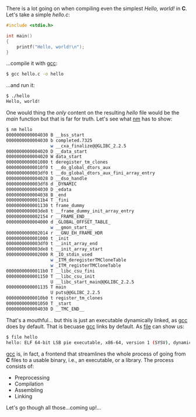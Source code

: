 There is a lot going on when compiling even the simplest _Hello, world!_ in **C**. Let's take a simple _hello.c_:
```c
#include <stdio.h>

int main()
{
    printf("Hello, world!\n");
}
```

...compile it with [gcc](https://linux.die.net/man/1/gcc):
```sh
$ gcc hello.c -o hello
```

...and run it:
```sh
$ ./hello
Hello, world!
```

One would thing the _only_ content on the resulting _hello_ file would be the _main_ function but that is far for truth. Let's see what [nm](https://linux.die.net/man/1/nm) has to show:
```sh
$ nm hello
0000000000004030 B __bss_start
0000000000004030 b completed.7325
                 w __cxa_finalize@@GLIBC_2.2.5
0000000000004020 D __data_start
0000000000004020 W data_start
0000000000001080 t deregister_tm_clones
00000000000010f0 t __do_global_dtors_aux
0000000000003df0 t __do_global_dtors_aux_fini_array_entry
0000000000004028 D __dso_handle
0000000000003df8 d _DYNAMIC
0000000000004030 D _edata
0000000000004038 B _end
00000000000011b4 T _fini
0000000000001130 t frame_dummy
0000000000003de8 t __frame_dummy_init_array_entry
0000000000002154 r __FRAME_END__
0000000000004000 d _GLOBAL_OFFSET_TABLE_
                 w __gmon_start__
0000000000002014 r __GNU_EH_FRAME_HDR
0000000000001000 t _init
0000000000003df0 t __init_array_end
0000000000003de8 t __init_array_start
0000000000002000 R _IO_stdin_used
                 w _ITM_deregisterTMCloneTable
                 w _ITM_registerTMCloneTable
00000000000011b0 T __libc_csu_fini
0000000000001150 T __libc_csu_init
                 U __libc_start_main@@GLIBC_2.2.5
0000000000001135 T main
                 U puts@@GLIBC_2.2.5
00000000000010b0 t register_tm_clones
0000000000001050 T _start
0000000000004030 D __TMC_END__
```

That's a mouthful... but this is just an executable dynamically linked, as [gcc](https://linux.die.net/man/1/gcc) does by default. That is becuase [gcc](https://linux.die.net/man/1/gcc) links by default. As [file](https://linux.die.net/man/1/file) can show us:
```sh
$ file hello
hello: ELF 64-bit LSB pie executable, x86-64, version 1 (SYSV), dynamically linked, interpreter /lib64/ld-linux-x86-64.so.2, for GNU/Linux 3.2.0, BuildID[sha1]=16447818ee8a943c740e798502de69368488fbc4, not stripped
```

[gcc](https://linux.die.net/man/1/gcc) is, in fact, a frontend that streamlines the whole process of going from **C** files to a usable binary, i.e., an executable, or a library. The process consists of:
- Preprocessing
- Compilation
- Assembling
- Linking

Let's go though all those...coming up!...